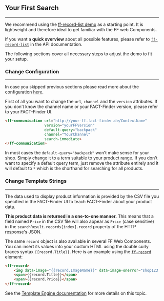 ## Your First Search

---
We recommend using the [ff-record-list demo](https://github.com/FACT-Finder-Web-Components/demos/blob/master/ff-record-list/index.html) as a starting point. It is lightweight and therefore ideal to get familiar with the FF web Components.

If you want a **quick overview** about all possible features, please refer to [`ff-record-list`](api/ff-record-list#tab=docs) in the API documentation.

The following sections cover all necessary steps to adjust the demo to fit your setup.

### Change Configuration

---
In case you skipped previous sections please read more about the configuration [here](documentation/configuration).

First of all you want to change the `url`, `channel` and the `version` attributes. If you don't know the channel name or your FACT-Finder version, please refer to your FACT-Finder UI.

```html
<ff-communication url="http://your-ff.fact-finder.de/ContextName"
                  version="yourFFVersion"
                  default-query="backpack"
                  channel="YourChannel"
                  search-immediate>
</ff-communication>
```

In most cases the `default-query="backpack"` won't make sense for your shop. Simply change it to a term suitable to your product range. If you don't want to specify a default query term, just remove the attribute entirely and it will default to `*` which is the shorthand for searching for all products.


### Change Template Strings

---
The data used to display product information is provided by the CSV file you specified in the FACT-Finder UI to teach FACT-Finder about your product data.

**This product data is returned in a one-to-one manner.** This means that a field named `Price` in the CSV file will also appear as `Price` (case sensitive) in the `searchResult.records[index].record` property of the HTTP response's JSON.

The same `record` object is also available in several FF Web Components. You can insert its values into your custom HTML using the double curly braces syntax `{{record.Title}}`. Here is an example using the [`ff-record`](api/ff-record-list#tab=docs) element:

```html
<ff-record>
    <img data-image="{{record.ImageName}}" data-image-onerror="shop123.com/error.png">
    <span>{{record.Title}}</span>
    <span>{{record.Price}}</span>
</ff-record>
```

See the [Template Engine documentation](documentation/template-engine) for more details on this topic.
